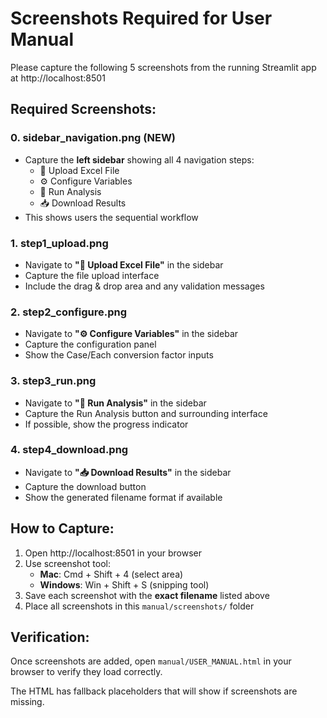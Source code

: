 # Screenshots Required for User Manual

Please capture the following 5 screenshots from the running Streamlit app at http://localhost:8501

## Required Screenshots:

### 0. sidebar_navigation.png (NEW)
- Capture the **left sidebar** showing all 4 navigation steps:
  - 📁 Upload Excel File
  - ⚙️ Configure Variables
  - 🚀 Run Analysis
  - 📥 Download Results
- This shows users the sequential workflow

### 1. step1_upload.png
- Navigate to **"📁 Upload Excel File"** in the sidebar
- Capture the file upload interface
- Include the drag & drop area and any validation messages

### 2. step2_configure.png  
- Navigate to **"⚙️ Configure Variables"** in the sidebar
- Capture the configuration panel
- Show the Case/Each conversion factor inputs

### 3. step3_run.png
- Navigate to **"🚀 Run Analysis"** in the sidebar
- Capture the Run Analysis button and surrounding interface
- If possible, show the progress indicator

### 4. step4_download.png
- Navigate to **"📥 Download Results"** in the sidebar
- Capture the download button
- Show the generated filename format if available

## How to Capture:
1. Open http://localhost:8501 in your browser
2. Use screenshot tool:
   - **Mac**: Cmd + Shift + 4 (select area)
   - **Windows**: Win + Shift + S (snipping tool)
3. Save each screenshot with the **exact filename** listed above
4. Place all screenshots in this `manual/screenshots/` folder

## Verification:
Once screenshots are added, open `manual/USER_MANUAL.html` in your browser to verify they load correctly.

The HTML has fallback placeholders that will show if screenshots are missing.